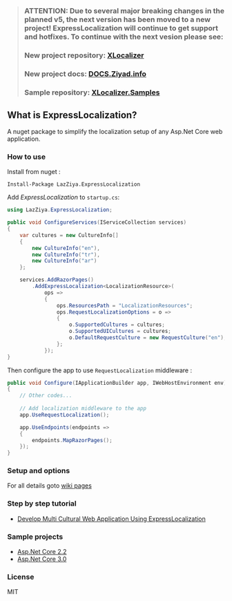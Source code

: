 ##

> ### ATTENTION: Due to several major breaking changes in the planned v5, the next version has been moved to a new project! ExpressLocalization will continue to get support and hotfixes. To continue with the next vesion please see:
> ### New project repository: [XLocalizer](https://github.com/LazZiya/XLocalizer)
> ### New project docs: [DOCS.Ziyad.info](http://docs.ziyad.info/)
> ### Sample repository: [XLocalizer.Samples](https://github.com/LazZiya/XLocalizer.Samples)

##

## What is ExpressLocalization? 
A nuget package to simplify the localization setup of any Asp.Net Core web application.

### How to use
Install from nuget :
````
Install-Package LazZiya.ExpressLocalization
````

Add _ExpressLocalization_ to `startup.cs`:
````cs
using LazZiya.ExpressLocalization;

public void ConfigureServices(IServiceCollection services)
{    
    var cultures = new CultureInfo[]
    {
        new CultureInfo("en"),
        new CultureInfo("tr"),
        new CultureInfo("ar")
    };

    services.AddRazorPages()
        .AddExpressLocalization<LocalizationResource>(
            ops =>
            {
                ops.ResourcesPath = "LocalizationResources";
                ops.RequestLocalizationOptions = o =>
                {
                    o.SupportedCultures = cultures;
                    o.SupportedUICultures = cultures;
                    o.DefaultRequestCulture = new RequestCulture("en");
                };
            });
}
````

Then configure the app to use `RequestLocalization` middleware :
````cs
public void Configure(IApplicationBuilder app, IWebHostEnvironment env)
{
    // Other codes...
    
    // Add localization middleware to the app
    app.UseRequestLocalization();

    app.UseEndpoints(endpoints =>
    {
        endpoints.MapRazorPages();
    });
}
````

### Setup and options
For all details goto [wiki pages](https://github.com/LazZiya/ExpressLocalization/wiki)

### Step by step tutorial 
 * [Develop Multi Cultural Web Application Using ExpressLocalization](https://www.codeproject.com/Articles/5061604/Developing-Multicultural-ASP-NET-Core-3-2-1-Projec)

### Sample projects
 * [Asp.Net Core 2.2](https://github.com/LazZiya/ExpressLocalizationSample)
 * [Asp.Net Core 3.0](https://github.com/LazZiya/ExpressLocalizationSampleCore3)

### License
MIT
